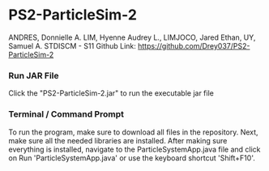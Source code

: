 # PS2-ParticleSim-2
ANDRES, Donnielle A. LIM, Hyenne Audrey L., LIMJOCO, Jared Ethan, UY, Samuel A.
STDISCM - S11
Github Link: https://github.com/Drey037/PS2-ParticleSim-2

### Run JAR File
Click the "PS2-ParticleSim-2.jar" to run the executable jar file

### Terminal / Command Prompt
To run the program, make sure to download all files in the repository. Next, make sure all the needed libraries are installed. After making sure everything is installed, navigate to the ParticleSystemApp.java file and click on Run 'ParticleSystemApp.java' or use the keyboard shortcut 'Shift+F10'.

 
